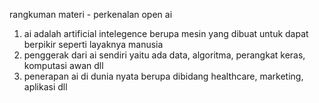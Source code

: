 rangkuman materi - perkenalan open ai
1. ai adalah artificial intelegence berupa mesin yang dibuat untuk dapat berpikir seperti layaknya manusia
2. penggerak dari ai sendiri yaitu ada data, algoritma, perangkat keras, komputasi awan dll
3. penerapan ai di dunia nyata berupa dibidang healthcare, marketing, aplikasi dll